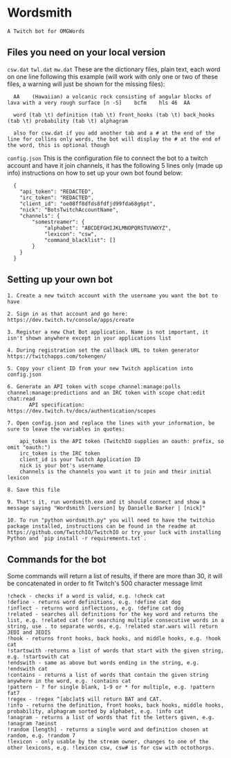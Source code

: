 # Wordsmith
`A Twitch bot for OMGWords`

## Files you need on your local version

  `csw.dat` `twl.dat` `mw.dat`
   These are the dictionary files, plain text, each word on one line following this example (will work with only one or two of these files, a warning will just be shown for the missing files):
      
      AA	(Hawaiian) a volcanic rock consisting of angular blocks of lava with a very rough surface [n -S]	bcfm	hls	46	AA
      
      word (tab \t) definition (tab \t) front_hooks (tab \t) back_hooks (tab \t) probability (tab \t) alphagram

      also for csw.dat if you add another tab and a # at the end of the line for collins only words, the bot will display the # at the end of the word, this is optional though
      
      
  `config.json`
   This is the configuration file to connect the bot to a twitch account and have it join channels, it has the following 5 lines only (made up info) instructions on how to set up your own bot found below:
    
      {
        "api_token": "REDACTED",
        "irc_token": "REDACTED",
        "client_id": "oe08ff8dfds8fdfjd99fda68g6pt",
        "nick": "BotsTwitchAccountName",
        "channels": {
            "somestreamer": {
                "alphabet": "ABCDEFGHIJKLMNOPQRSTUVWXYZ",
                "lexicon": "csw",
                "command_blacklist": []
            }
        }
      }
      
    
## Setting up your own bot 

  	1. Create a new twitch account with the username you want the bot to have

  	2. Sign in as that account and go here: https://dev.twitch.tv/console/apps/create

  	3. Register a new Chat Bot application. Name is not important, it isn't shown anywhere except in your applications list

 	4. During registration set the callback URL to token generator https://twitchapps.com/tokengen/

 	5. Copy your client ID from your new Twitch application into config.json

  	6. Generate an API token with scope channel:manage:polls channel:manage:predictions and an IRC token with scope chat:edit chat:read
           API specification: https://dev.twitch.tv/docs/authentication/scopes

  	7. Open config.json and replace the lines with your information, be sure to leave the variables in quotes:
	  	
		api_token is the API token (TwitchIO supplies an oauth: prefix, so omit "oauth:")
		irc_token is the IRC token
	  	client_id is your Twitch Application ID
	  	nick is your bot's username
	  	channels is the channels you want it to join and their initial lexicon

  	8. Save this file

  	9. That's it, run wordsmith.exe and it should connect and show a message saying "Wordsmith [version] by Danielle Barker | [nick]"
    
 	10. To run "python wordsmith.py" you will need to have the twitchio package installed, instructions can be found in the readme at https://github.com/TwitchIO/TwitchIO or try your luck with installing Python and `pip install -r requirements.txt`.

## Commands for the bot

Some commands will return a list of results, if there are more than 30, it will be concatenated in order to fit Twitch's 500 character message limit

	!check - checks if a word is valid, e.g. !check cat
	!define - returns word definitions, e.g. !define cat dog
	!inflect - returns word inflections, e.g. !define cat dog
	!related - searches all definitions for the key word and returns the list, e.g. !related cat (for searching multiple consecutive words in a string, use . to separate words, e.g. !related star.wars will return JEDI and JEDIS
	!hook - returns front hooks, back hooks, and middle hooks, e.g. !hook cat
	!startswith -returns a list of words that start with the given string, e.g. !startswith cat
	!endswith - same as above but words ending in the string, e.g. !endswith cat
	!contains - returns a list of words that contain the given string anywhere in the word, e.g. !contains cat
	!pattern - ? for single blank, 1-9 or * for multiple, e.g. !pattern fat7
	!regex - !regex ^[abc]at$ will return BAT and CAT.
	!info - returns the definition, front hooks, back hooks, middle hooks, probability, alphagram sorted by alphabet, e.g. !info cat
	!anagram - returns a list of words that fit the letters given, e.g. !anagram ?aeinst
	!random [length] - returns a single word and definition chosen at random, e.g. !random 7
	!lexicon - only usable by the stream owner, changes to one of the other lexicons, e.g. !lexicon csw, csw# is for csw with octothorps.

